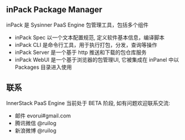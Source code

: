 ## inPack Package Manager

inPack 是 Sysinner PaaS Engine 包管理工具，包括多个组件

* inPack Spec 以一个文本配置规范, 定义软件基本信息，编译脚本
* inPack CLI 是命令行工具，用于执行打包，分发，查询等操作
* inPack Server 是一个基于 http 推送和下载的包仓库服务
* inPack WebUI 是一个基于浏览器的包管理UI, 它被集成在 inPanel 中以 Packages 目录进入使用 



## 联系

InnerStack PaaS Engine 当前处于 BETA 阶段, 如有问题欢迎联系交流:

* 邮件 evorui#gmail.com
* 腾讯微信 @ruilog
* 新浪微博 @ruilog


